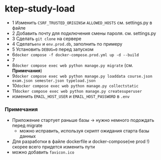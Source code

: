 # ktep-study-load

- 1 Изменить `CSRF_TRUSTED_ORIGINS`и `ALLOWED_HOSTS` см. settings.py в файле
- 2 Добавить почту для подключения смены пароля. см. settings.py
- 3 Сделать `git clone` на сервере
- 4 Сделать`env` и `env.prod.db`, заполнить по примеру
- 5 Установить `DEBUG=0` перед запуском
- 6`docker compose -f docker-compose.prod.yml up -d --build`
- 7
- 8`docker compose exec web python manage.py migrate` (см. **Примечания**)
- 9`docker compose exec web python manage.py loaddata course.json exam.json semester.json typeload.json`
- 10`docker compose exec web python manage.py collectstatic`
- 11`docker compose exec web python manage.py createsuperuser`
- изменить `EMAIL_HOST_USER` и `EMAIL_HOST_PASSWORD` в `.env`


### Примечания 
- Приложение стартует раньше базы -> нужно немного подождать перед migrate
  - можно исправить, используя скрипт ожидания старта базы данных
- Для разработки в файле dockerfile и docker-compose(не prod !) скорее всего придется изменить пути
- можно добавить `favicon.ico`